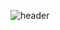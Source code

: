 ![header](https://capsule-render.vercel.app/api?type=Cylinder&color=auto&height=300&section=header&text=DogFootprint&fontSize=70)
